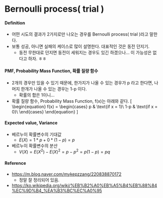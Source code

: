 # Bernoulli process( trial )

#### Definition
* 어떤 시도의 결과가 2가지로만 나오는 경우를 Bernoulli process( trial )라고 말한다.
* 보통 성공, 아니면 실패의 케이스로 많이 설명한다. 대표적인 것은 동전 던지기.
  * 동전 무한대로 던지면 동전이 세워지는 경우도 있긴 하겠으나... 이 가능성은 없다고 하자. ㅎㅎ

#### PMF, Probability Mass Function, 확률 질량 함수
* 2개의 경우만 있을 수 있기 때문에, 한가지가 나올 수 있는 경우가 p 라고 한다면, 나머지 한개가 나올 수 있는 경우는 1-p 이다.
  * 확률의 합은 1이니...
* 확률 질량 함수, Probability Mass Function, f(x)는 아래와 같다.
\[
\begin{equation}
  f(x) =
    \begin{cases}
      p & \text{if x = 1}\\
      1-p & \text{if x = 0}\\
    \end{cases}
\end{equation}
\]

#### Expected value, Variance
* 베르누이 확률변수의 기대값
  * $E(X) = 1*p + 0*(1-p) = p$
* 베르누이 확률변수의 분산
  * $V(X) = E(X^2) - {E(X)}^2 = p - p^2 = p(1-p) = pq$

#### Reference
* https://m.blog.naver.com/mykepzzang/220838870172
  * 정말 잘 정리되어 있음.
* https://ko.wikipedia.org/wiki/%EB%B2%A0%EB%A5%B4%EB%88%84%EC%9D%B4_%EA%B3%BC%EC%A0%95
